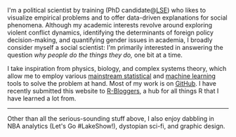 I'm a political scientist by training (PhD candidate@[LSE](http://www.lse.ac.uk/)) who likes to visualize empirical problems and to offer data-driven explanations for social phenomena. Although my academic interests revolve around exploring violent conflict dynamics, identifying the determinants of foreign policy decision-making, and quantifying gender issues in academia, I broadly consider myself a social scientist: I'm primarily interested in answering the question _why people do the things they do,_ one bit at a time.

I take inspiration from physics, biology, and complex systems theory, which allow me to employ various [mainstream statistical](http://blogs.lse.ac.uk/impactofsocialsciences/2014/09/23/data-science-statistics-communication/) and [machine learning](https://xkcd.com/1838/) tools to solve the problem at hand. Most of my work is on [GitHub](https://github.com/ciflikli). I have recently submitted this website to [R-Bloggers](https://www.r-bloggers.com/), a hub for all things R that I have learned a lot from.

***

Other than all the serious-sounding stuff above, I also enjoy dabbling in NBA analytics (Let's Go #LakeShow!), dystopian sci-fi, and graphic design.